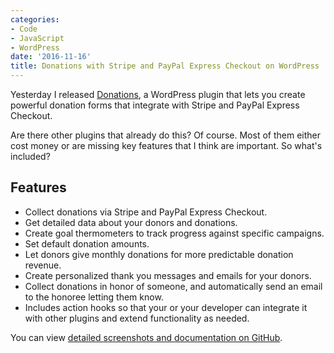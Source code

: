 ```yaml
---
categories:
- Code
- JavaScript
- WordPress
date: '2016-11-16'
title: Donations with Stripe and PayPal Express Checkout on WordPress
---
```


Yesterday I released [Donations](https://github.com/cferdinandi/gmt-donations), a WordPress plugin that lets you create powerful donation forms that integrate with Stripe and PayPal Express Checkout.

Are there other plugins that already do this? Of course. Most of them either cost money or are missing key features that I think are important. So what's included?

## Features

- Collect donations via Stripe and PayPal Express Checkout.
- Get detailed data about your donors and donations.
- Create goal thermometers to track progress against specific campaigns.
- Set default donation amounts.
- Let donors give monthly donations for more predictable donation revenue.
- Create personalized thank you messages and emails for your donors.
- Collect donations in honor of someone, and automatically send an email to the honoree letting them know.
- Includes action hooks so that your or your developer can integrate it with other plugins and extend functionality as needed.

You can view [detailed screenshots and documentation on GitHub](https://github.com/cferdinandi/gmt-donations).